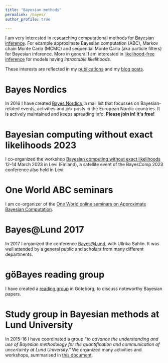 ```yaml
---
title: "Bayesian methods"
permalink: /bayes/
author_profile: true

---
```


I am very interested in researching computational methods for [Bayesian inference](https://en.wikipedia.org/wiki/Bayesian_inference). 
For example approximate Bayesian computation (ABC), Markov chain Monte Carlo (MCMC) and sequential Monte Carlo (aka particle filters) 
for Bayesian inference. More in general I am interested in [likelihood-free inference](/research/#abc) for models having _intractable likelihoods_.

These interests are reflected in my [publications](/publications) and my [blog posts](https://umbertopicchini.wordpress.com/).

Bayes Nordics
======
In 2016 I have created [Bayes Nordics](https://sites.google.com/site/bayesnordics/), a mail list that focusses on 
Bayesian-related events, activities and job-posts in the European Nordic countries. It is actively maintained and keeps spreading info. 
**Please join in! It's free!**

Bayesian computing without exact likelihoods 2023
=====
I co-organized the workshop [Bayesian computing without exact likelihoods](https://bayescomp-isba.github.io/SatelliteNoLikelihoods.html) 12-14 March 2023 in Levi (Finland), a satellite event of the BayesComp 2023 conference also held in Levi.

One World ABC seminars
=====
I am co-organizer of the [One World online seminars on Approximate Bayesian Computation](https://warwick.ac.uk/fac/sci/statistics/news/upcoming-seminars/abcworldseminar). 

Bayes@Lund 2017 
======
In 2017 I organized the conference [Bayes@Lund](https://www.maths.lu.se/bayeslund2017/), with Ullrika Sahlin. It was well attended by a general public and scholars from many different departments. 

göBayes reading group
======
I have created a [reading group](https://www.chalmers.se/en/departments/math/research/seminar-series/Bayesian-Reading-Group/) in Göteborg, to discuss noteworthy Bayesian papers.

Study group in Bayesian methods at Lund University
======
In 2015-16 I have coordinated a group _"to advance the understanding and use of Bayesian methodology for the quantification and communication 
  of uncertainty at Lund University."_
We organized many activities and workshops, summarised in [this document](https://lucris.lub.lu.se/ws/portalfiles/portal/12160328/final_report.pdf).
